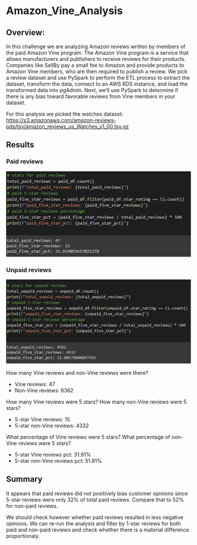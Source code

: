 # Amazon_Vine_Analysis

## Overview:
In this challenge we are analyzing Amazon reviews written by members of the paid Amazon Vine program. The Amazon Vine program is a service that allows manufacturers and publishers to receive reviews for their products. Companies like SellBy pay a small fee to Amazon and provide products to Amazon Vine members, who are then required to publish a review.
We pick a review dataset and use PySpark to perform the ETL process to extract the dataset, transform the data, connect to an AWS RDS instance, and load the transformed data into pgAdmin. Next, we’ll use PySpark to determine if there is any bias toward favorable reviews from Vine members in your dataset. 

For this analysis we picked the watches dataset: https://s3.amazonaws.com/amazon-reviews-pds/tsv/amazon_reviews_us_Watches_v1_00.tsv.gz

## Results

### Paid reviews
![paid_reviews](/images/paid_reviews.PNG)

### Unpaid reviews
![unpaid_reviews](/images/unpaid_reviews.PNG)

How many Vine reviews and non-Vine reviews were there?
  - Vine reviews: 47
  - Non-Vine reviews: 8362
  
How many Vine reviews were 5 stars? How many non-Vine reviews were 5 stars?

  - 5-star Vine reviews: 15
  - 5-star non-Vine reviews: 4332
  
What percentage of Vine reviews were 5 stars? What percentage of non-Vine reviews were 5 stars?
  
  - 5-star Vine reviews pct: 31.91%
  - 5-star non-Vine reviews pct: 51.81%

## Summary

It appears that paid reviews did not positively bias customer opinions since 5-star reviews were only 32% of total paid reviews. Compare that to 52% for non-paid reviews.

We should check however whether paid reviews resulted in less negative opinions. We can re-run the analysis and filter by 1-star reviews for both paid and non-paid reviews and check whether there is a material difference proportionaly.

